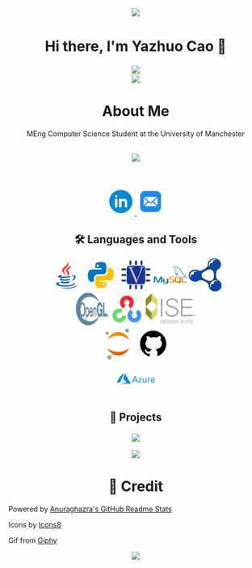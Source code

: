 <div id="header" align="center">
  <img src="https://media.giphy.com/media/WjfaoYXUwFViqbK66M/giphy.gif" width="285"/>
</div>
<h1 align="center">
Hi there, I'm Yazhuo Cao 👋
</h1>

<div align="center">
  <img align="center" src="https://github-readme-stats.vercel.app/api?username=gloc99&count_private=true&show_icons=true&hide_border=true&hide_title=true&line_height=30&theme=buefy" />
</div>

<!--
<div align="center">
  <img align="center" src="https://github-readme-streak-stats.herokuapp.com/?user=gloc99&hide_border=true&theme=tokyonight_duo" alt="mystreak"/>
</div>
-->


<!--
<div align="center">
  <img align="center" src="https://activity-graph.herokuapp.com/graph?username=gloc99&theme=minimal&hide_border=true&area=true&hide_title=true&bg_color=white"/>
</div>
-->

<div align="center">
  <img height=150 align="center" src="https://github-readme-stats.vercel.app/api/top-langs/?username=gloc99&layout=compact&hide=html&langs_count=10&theme=buefy" />
</div>

<h1 align="center">
  About Me
</h1>

<p align="center">
  MEng Computer Science Student at the University of Manchester <br><br/>
 <div id="header" align="center">
   <a href="https://www.manchester.ac.uk"><img src="https://media.giphy.com/media/7OQpC4XSFSNpuyCDNU/giphy.gif" width="170"/></a>
</div>
<br></br>
<p align="center">
   <a href="https://www.linkedin.com/in/yazhuo-cao-012322216">
    <img src="icons/icons8-linkedin-circled.svg" width=55 height=55> 
  </a>
 <a href="mailto:yazhuo.cao@gmail.com">
    <img src="icons/icons8-mail-48.png" width=55 height=55>
  </a>
</p>

<h2 align="center">
  🛠 Languages and Tools
</h2>

<div align="center">
  <!-- https://icons8.com/icons -->
  <a href="https://www.java.com/en/"><img src="icons/icons8-java.svg" width=65 height=65></a>
  <a href="https://www.python.org/"><img src="icons/icons8-python.svg" width=65 height=65></a>
  <a href="https://www.verilog.com/"><img src="icons/verilog.png" width=65 height=65></a>
  <a href="https://www.mysql.com"><img src="icons/icons8-mysql-logo.svg" width=65 height=65></a>
  <a href="https://www.w3.org/RDF/"><img src="icons/rdf%20format.svg" width=65 height=65></a>
</div>

<div align="center">
  <a href="https://www.opengl.org"><img src="icons/Opengl-logo.svg" width=65 height=65></a>
  <a href="https://opencv.org"><img src="icons/icons8-opencv.svg" width=65 height=65></a>
  <a href="https://www.xilinx.com/products/design-tools/ise-design-suite.html"><img src="icons/XilinxISE_DS_Logo.jpg" height=65></a>
</div>

<div align="center">
  <a href="https://jupyter.org"><img src="icons/icons8-jupyter.svg" width=65 height=65></a>
  <a href="https://github.com"><img src="icons/icons8-github.svg" width=65 height=65></a>
</div>

<div align="center">
  <a href="https://azure.microsoft.com"><img src="icons/Microsoft_Azure-Logo.wine.png" height=65></a>
</div>

<h2 align="center">
  📝 Projects
</h2>

<div align="center">
  
<a href="https://github.com/GloC99/Bioschemas-Validator"> <img align="center" src="https://github-readme-stats.vercel.app/api/pin/?username=GloC99&repo=Bioschemas-Validator&show_owner=true&theme=buefy" /></a>
  
  
  <a href="https://github.com/GloC99/Reports-and-Presentations"> <img align="center" src="https://github-readme-stats.vercel.app/api/pin/?username=GloC99&repo=Reports-and-Presentations&show_owner=true&theme=buefy" /></a>
</div>


<h1 align="center">
  🎉 Credit
</h1>

Powered by [Anuraghazra's GitHub Readme Stats](https://github.com/anuraghazra/github-readme-stats)


Icons by <a target="_blank" href="https://icons8.com">Icons8</a>

Gif from [Giphy](https://giphy.com/stickers/)


<div id="header" align="center">
  <a href="https://github.com/YechengChu/YechengChu"><img src="https://media.giphy.com/media/7ah0382wGac1Qtv0f7/giphy.gif" width="300"/></a>
</div>

<!--
**GloC99/GloC99** is a ✨ _special_ ✨ repository because its `README.md` (this file) appears on your GitHub profile.

Here are some ideas to get you started:

- 🔭 I’m currently working on ...
- 🌱 I’m currently learning ...
- 👯 I’m looking to collaborate on ...
- 🤔 I’m looking for help with ...
- 💬 Ask me about ...
- 📫 How to reach me: ...
- 😄 Pronouns: ...
- ⚡ Fun fact: ...
-->
